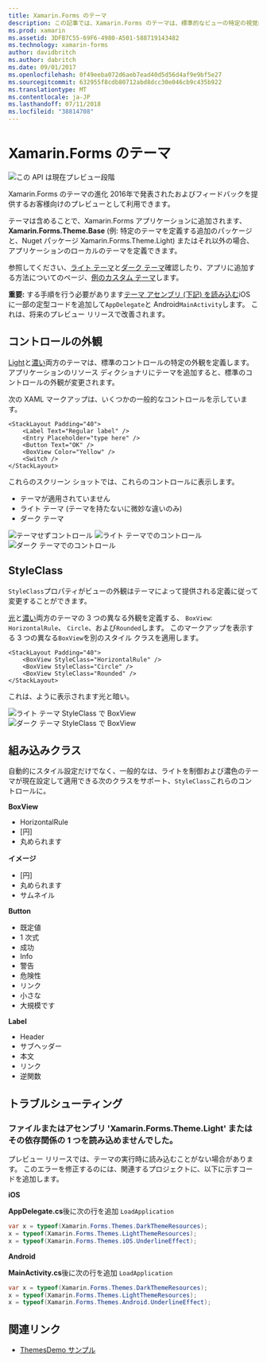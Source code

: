 ```yaml
---
title: Xamarin.Forms のテーマ
description: この記事では、Xamarin.Forms のテーマは、標準的なビューの特定の視覚的外観の定義について説明します。
ms.prod: xamarin
ms.assetid: 3DFB7C55-69F6-4980-A501-588719143482
ms.technology: xamarin-forms
author: davidbritch
ms.author: dabritch
ms.date: 09/01/2017
ms.openlocfilehash: 0f49eeba072d6aeb7ead40d5d56d4af9e9bf5e27
ms.sourcegitcommit: 632955f8cdb80712abd8dcc30e046cb9c435b922
ms.translationtype: MT
ms.contentlocale: ja-JP
ms.lasthandoff: 07/11/2018
ms.locfileid: "38814708"
---
```

# <a name="xamarinforms-themes"></a>Xamarin.Forms のテーマ

![](~/media/shared/preview.png "この API は現在プレビュー段階")

Xamarin.Forms のテーマの進化 2016年で発表されたおよびフィードバックを提供するお客様向けのプレビューとして利用できます。

テーマは含めることで、Xamarin.Forms アプリケーションに追加されます、 **Xamarin.Forms.Theme.Base** (例: 特定のテーマを定義する追加のパッケージと、Nuget パッケージ Xamarin.Forms.Theme.Light) またはそれ以外の場合、アプリケーションのローカルのテーマを定義できます。

参照してください、[ライト テーマ](light.md)と[ダーク テーマ](dark.md)確認したり、アプリに追加する方法についてのページ、[例のカスタム テーマ](custom.md)します。

**重要:** する手順を行う必要があります[テーマ アセンブリ (下記) を読み込む](#loadtheme)iOS に一部の定型コードを追加して`AppDelegate`と Android`MainActivity`します。 これは、将来のプレビュー リリースで改善されます。


## <a name="control-appearance"></a>コントロールの外観

[Light](light.md)と[濃い](dark.md)両方のテーマは、標準のコントロールの特定の外観を定義します。 アプリケーションのリソース ディクショナリにテーマを追加すると、標準のコントロールの外観が変更されます。

次の XAML マークアップは、いくつかの一般的なコントロールを示しています。

```xaml
<StackLayout Padding="40">
    <Label Text="Regular label" />
    <Entry Placeholder="type here" />
    <Button Text="OK" />
    <BoxView Color="Yellow" />
    <Switch />
</StackLayout>
```

これらのスクリーン ショットでは、これらのコントロールに表示します。

* テーマが適用されていません
* ライト テーマ (テーマを持たないに微妙な違いのみ)
* ダーク テーマ

![](images/standard-none-sml.png "テーマせずコントロール") ![](images/standard-light-sml.png "ライト テーマでのコントロール") ![](images/standard-dark-sml.png "ダーク テーマでのコントロール")

<a name="styleclass" />

## <a name="styleclass"></a>StyleClass

`StyleClass`プロパティがビューの外観はテーマによって提供される定義に従って変更することができます。

[光](light.md)と[濃い](dark.md)両方のテーマの 3 つの異なる外観を定義する、 `BoxView`: `HorizontalRule`、 `Circle`、および`Rounded`します。 このマークアップを表示する 3 つの異なる`BoxView`を別のスタイル クラスを適用します。

```xaml
<StackLayout Padding="40">
    <BoxView StyleClass="HorizontalRule" />
    <BoxView StyleClass="Circle" />
    <BoxView StyleClass="Rounded" />
</StackLayout>
```

これは、ように表示されます光と暗い。

![](images/boxview-light-sml.png "ライト テーマ StyleClass で BoxView") ![](images/boxview-dark-sml.png "ダーク テーマ StyleClass で BoxView")

<a name="builtin" />

## <a name="built-in-classes"></a>組み込みクラス

自動的にスタイル設定だけでなく、一般的なは、ライトを制御および濃色のテーマが現在設定して適用できる次のクラスをサポート、`StyleClass`これらのコントロールに。

**BoxView**

* HorizontalRule
* [円]
* 丸められます

**イメージ**

* [円]
* 丸められます
* サムネイル

**Button**

* 既定値
* 1 次式
* 成功
* Info
* 警告
* 危険性
* リンク
* 小さな
* 大規模です

**Label**

* Header
* サブヘッダー
* 本文
* リンク
* 逆関数


## <a name="troubleshooting"></a>トラブルシューティング

<a name="loadtheme" />

### <a name="could-not-load-file-or-assembly-xamarinformsthemelight-or-one-of-its-dependencies"></a>ファイルまたはアセンブリ 'Xamarin.Forms.Theme.Light' またはその依存関係の 1 つを読み込めませんでした。

プレビュー リリースでは、テーマの実行時に読み込むことがない場合があります。 このエラーを修正するのには、関連するプロジェクトに、以下に示すコードを追加します。

**iOS**

**AppDelegate.cs**後に次の行を追加 `LoadApplication`

```csharp
var x = typeof(Xamarin.Forms.Themes.DarkThemeResources);
x = typeof(Xamarin.Forms.Themes.LightThemeResources);
x = typeof(Xamarin.Forms.Themes.iOS.UnderlineEffect);
```

**Android**

**MainActivity.cs**後に次の行を追加 `LoadApplication`

```csharp
var x = typeof(Xamarin.Forms.Themes.DarkThemeResources);
x = typeof(Xamarin.Forms.Themes.LightThemeResources);
x = typeof(Xamarin.Forms.Themes.Android.UnderlineEffect);
```


## <a name="related-links"></a>関連リンク

- [ThemesDemo サンプル](https://github.com/xamarin/xamarin-forms-samples/tree/master/Themes/ThemesDemo)
